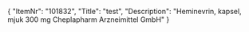 {
  "ItemNr": "101832",
  "Title": "test",
  "Description": "Heminevrin, kapsel, mjuk 300 mg Cheplapharm Arzneimittel GmbH"
}